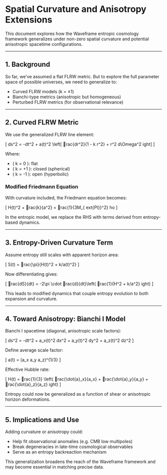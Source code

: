 # Spatial Curvature and Anisotropy Extensions

This document explores how the Waveframe entropic cosmology framework generalizes under non-zero spatial curvature and potential anisotropic spacetime configurations.

---

## 1. Background

So far, we've assumed a flat FLRW metric. But to explore the full parameter space of possible universes, we need to generalize to:

- Curved FLRW models (k = ±1)
- Bianchi-type metrics (anisotropic but homogeneous)
- Perturbed FLRW metrics (for observational relevance)

---

## 2. Curved FLRW Metric

We use the generalized FLRW line element:

\[
ds^2 = -dt^2 + a(t)^2 \left[ rac{dr^2}{1 - k r^2} + r^2 d\Omega^2 ight]
\]

Where:
- \( k = 0 \): flat
- \( k = +1 \): closed (spherical)
- \( k = -1 \): open (hyperbolic)

### Modified Friedmann Equation

With curvature included, the Friedmann equation becomes:

\[
H(t)^2 + rac{k}{a^2} = rac{1}{3M_{	ext{Pl}}^2} ho
\]

In the entropic model, we replace the RHS with terms derived from entropy-based dynamics.

---

## 3. Entropy-Driven Curvature Term

Assume entropy still scales with apparent horizon area:

\[
S(t) = rac{\pi}{H(t)^2 + k/a(t)^2}
\]

Now differentiating gives:

\[
rac{dS}{dt} = -2\pi \cdot rac{d}{dt}\left( rac{1}{H^2 + k/a^2} ight)
\]

This leads to modified dynamics that couple entropy evolution to both expansion and curvature.

---

## 4. Toward Anisotropy: Bianchi I Model

Bianchi I spacetime (diagonal, anisotropic scale factors):

\[
ds^2 = -dt^2 + a_x(t)^2 dx^2 + a_y(t)^2 dy^2 + a_z(t)^2 dz^2
\]

Define average scale factor:

\[
a(t) = (a_x a_y a_z)^{1/3}
\]

Effective Hubble rate:

\[
H(t) = rac{1}{3} \left( rac{\dot{a}_x}{a_x} + rac{\dot{a}_y}{a_y} + rac{\dot{a}_z}{a_z} ight)
\]

Entropy could now be generalized as a function of shear or anisotropic horizon deformations.

---

## 5. Implications and Use

Adding curvature or anisotropy could:
- Help fit observational anomalies (e.g. CMB low multipoles)
- Break degeneracies in late-time cosmological observables
- Serve as an entropy backreaction mechanism

This generalization broadens the reach of the Waveframe framework and may become essential in matching precise data.

